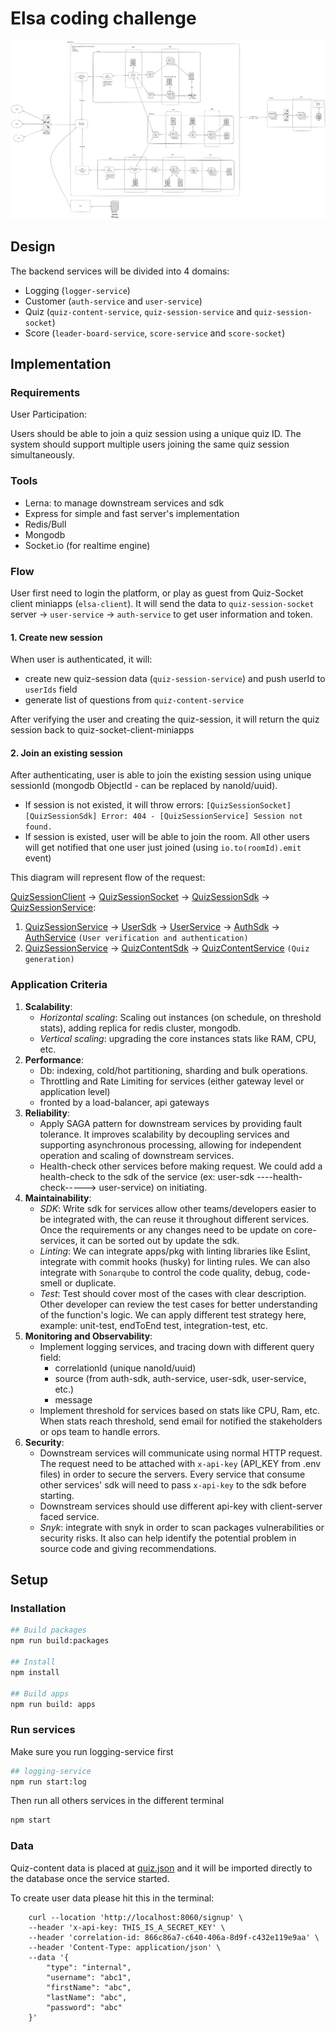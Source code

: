 # Elsa coding challenge

![SystemDesign](./system-design.png)

## Design

The backend services will be divided into 4 domains:

- Logging (`logger-service`)
- Customer (`auth-service` and `user-service`)
- Quiz (`quiz-content-service`, `quiz-session-service` and `quiz-session-socket`)
- Score (`leader-board-service`, `score-service` and `score-socket`)

## Implementation

### Requirements

User Participation:

Users should be able to join a quiz session using a unique quiz ID.
The system should support multiple users joining the same quiz session simultaneously.

### Tools

- Lerna: to manage downstream services and sdk
- Express for simple and fast server's implementation
- Redis/Bull
- Mongodb
- Socket.io (for realtime engine)

### Flow

User first need to login the platform, or play as guest from Quiz-Socket client miniapps (`elsa-client`). It will send the data to `quiz-session-socket` server -> `user-service` -> `auth-service` to get user information and token.

#### 1. Create new session

When user is authenticated, it will:

- create new quiz-session data (`quiz-session-service`) and push userId to `userIds` field
- generate list of questions from `quiz-content-service`

After verifying the user and creating the quiz-session, it will return the quiz session back to quiz-socket-client-miniapps

#### 2. Join an existing session

After authenticating, user is able to join the existing session using unique sessionId (mongodb ObjectId - can be replaced by nanoId/uuid).

- If session is not existed, it will throw errors: `[QuizSessionSocket] [QuizSessionSdk] Error: 404 - [QuizSessionService] Session not found.`
- If session is existed, user will be able to join the room. All other users will get notified that one user just joined (using `io.to(roomId).emit` event)

This diagram will represent flow of the request:

[QuizSessionClient](https://github.com/quannh-netalik/elsa-client) -> [QuizSessionSocket](./apps/quiz-session-socket/) -> [QuizSessionSdk](./packages/quiz-session-sdk) -> [QuizSessionService](./apps/quiz-session-service/):

1. [QuizSessionService](./apps/quiz-session-service/) -> [UserSdk](./packages/user-sdk/) -> [UserService](./apps/user-service/) -> [AuthSdk](./packages/auth-sdk/) -> [AuthService](./apps/auth-service/) `(User verification and authentication)`
2. [QuizSessionService](./apps/quiz-session-service/) -> [QuizContentSdk](./packages/quiz-content-sdk/) -> [QuizContentService](./apps/quiz-content-service/) `(Quiz generation)`

### Application Criteria

1. **Scalability**:
   - _Horizontal scaling_: Scaling out instances (on schedule, on threshold stats), adding replica for redis cluster, mongodb.
   - _Vertical scaling_: upgrading the core instances stats like RAM, CPU, etc.
2. **Performance**:
   - Db: indexing, cold/hot partitioning, sharding and bulk operations.
   - Throttling and Rate Limiting for services (either gateway level or application level)
   - fronted by a load-balancer, api gateways
3. **Reliability**:
   - Apply SAGA pattern for downstream services by providing fault tolerance. It improves scalability by decoupling services and supporting asynchronous processing, allowing for independent operation and scaling of downstream services.
   - Health-check other services before making request. We could add a health-check to the sdk of the service (ex: user-sdk ----health-check-----> user-service) on initiating.
4. **Maintainability**:
   - _SDK_: Write sdk for services allow other teams/developers easier to be integrated with, the can reuse it throughout different services. Once the requirements or any changes need to be update on core-services, it can be sorted out by update the sdk.
   - _Linting_: We can integrate apps/pkg with linting libraries like Eslint, integrate with commit hooks (husky) for linting rules. We can also integrate with `Sonarqube` to control the code quality, debug, code-smell or duplicate.
   - _Test_: Test should cover most of the cases with clear description. Other developer can review the test cases for better understanding of the function's logic. We can apply different test strategy here, example: unit-test, endToEnd test, integration-test, etc.
5. **Monitoring and Observability**:
   - Implement logging services, and tracing down with different query field:
     - correlationId (unique nanoId/uuid)
     - source (from auth-sdk, auth-service, user-sdk, user-service, etc.)
     - message
   - Implement threshold for services based on stats like CPU, Ram, etc. When stats reach threshold, send email for notified the stakeholders or ops team to handle errors.
6. **Security**:
   - Downstream services will communicate using normal HTTP request. The request need to be attached with `x-api-key` (API_KEY from .env files) in order to secure the servers. Every service that consume other services' sdk will need to pass `x-api-key` to the sdk before starting.
   - Downstream services should use different api-key with client-server faced service.
   - _Snyk_: integrate with snyk in order to scan packages vulnerabilities or security risks. It also can help identify the potential problem in source code and giving recommendations.

## Setup

### Installation

```bash
## Build packages
npm run build:packages

## Install
npm install

## Build apps
npm run build: apps
```

### Run services

Make sure you run logging-service first

```bash
## logging-service
npm run start:log
```

Then run all others services in the different terminal

```bash
npm start
```

### Data

Quiz-content data is placed at [quiz.json](./apps/quiz-content-service/data/quiz.json) and it will be imported directly to the database once the service started.

To create user data please hit this in the terminal:

```terminal
    curl --location 'http://localhost:8060/signup' \
    --header 'x-api-key: THIS_IS_A_SECRET_KEY' \
    --header 'correlation-id: 866c86a7-c640-406a-8d9f-c432e119e9aa' \
    --header 'Content-Type: application/json' \
    --data '{
        "type": "internal",
        "username": "abc1",
        "firstName": "abc",
        "lastName": "abc",
        "password": "abc"
    }'
```
